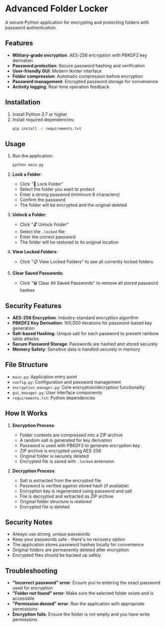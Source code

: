 # Advanced Folder Locker

A secure Python application for encrypting and protecting folders with password authentication.

## Features

- **Military-grade encryption**: AES-256 encryption with PBKDF2 key derivation
- **Password protection**: Secure password hashing and verification
- **User-friendly GUI**: Modern tkinter interface
- **Folder compression**: Automatic compression before encryption
- **Password management**: Encrypted password storage for convenience
- **Activity logging**: Real-time operation feedback

## Installation

1. Install Python 3.7 or higher
2. Install required dependencies:
   ```bash
   pip install -r requirements.txt
   ```

## Usage

1. Run the application:
   ```bash
   python main.py
   ```

2. **Lock a Folder**:
   - Click "🔐 Lock Folder"
   - Select the folder you want to protect
   - Enter a strong password (minimum 6 characters)
   - Confirm the password
   - The folder will be encrypted and the original deleted

3. **Unlock a Folder**:
   - Click "🔓 Unlock Folder"
   - Select the `.locked` file
   - Enter the correct password
   - The folder will be restored to its original location

4. **View Locked Folders**:
   - Click "📋 View Locked Folders" to see all currently locked folders

5. **Clear Saved Passwords**:
   - Click "🗑️ Clear All Saved Passwords" to remove all stored password hashes

## Security Features

- **AES-256 Encryption**: Industry-standard encryption algorithm
- **PBKDF2 Key Derivation**: 100,000 iterations for password-based key generation
- **Salt-based Hashing**: Unique salt for each password to prevent rainbow table attacks
- **Secure Password Storage**: Passwords are hashed and stored securely
- **Memory Safety**: Sensitive data is handled securely in memory

## File Structure

- `main.py`: Application entry point
- `config.py`: Configuration and password management
- `encryption_manager.py`: Core encryption/decryption functionality
- `gui_manager.py`: User interface components
- `requirements.txt`: Python dependencies

## How It Works

1. **Encryption Process**:
   - Folder contents are compressed into a ZIP archive
   - A random salt is generated for key derivation
   - Password is used with PBKDF2 to generate encryption key
   - ZIP archive is encrypted using AES-256
   - Original folder is securely deleted
   - Encrypted file is saved with `.locked` extension

2. **Decryption Process**:
   - Salt is extracted from the encrypted file
   - Password is verified against stored hash (if available)
   - Encryption key is regenerated using password and salt
   - File is decrypted and extracted as ZIP archive
   - Original folder structure is restored
   - Encrypted file is deleted

## Security Notes

- Always use strong, unique passwords
- Keep your passwords safe - there's no recovery option
- The application stores password hashes locally for convenience
- Original folders are permanently deleted after encryption
- Encrypted files should be backed up safely

## Troubleshooting

- **"Incorrect password" error**: Ensure you're entering the exact password used for encryption
- **"Folder not found" error**: Make sure the selected folder exists and is accessible
- **"Permission denied" error**: Run the application with appropriate permissions
- **Encryption fails**: Ensure the folder is not empty and you have write permissions



